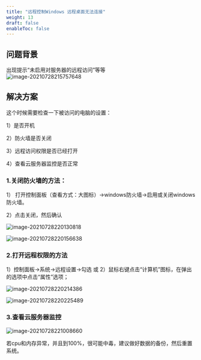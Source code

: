 ```yaml
---
title: "远程控制Windows 远程桌面无法连接"
weight: 13
draft: false
enableToc: false
---
```


## 问题背景

出现提示“未启用对服务器的远程访问”等等  
![image-20210728215757648](../../../_images/win_not_work03-01.png)

## 解决方案
这个时候需要检查一下被访问的电脑的设置：

1）是否开机

2）防火墙是否关闭

3）远程访问权限是否已经打开

4）查看云服务器监控是否正常

### 1.关闭防火墙的方法：

1） 打开控制面板（查看方式：大图标）->windows防火墙->启用或关闭windows防火墙。

2）点击关闭，然后确认

![image-20210728220130818](../../../_images/win_not_work03-02.png)



![image-20210728220156638](../../../_images/win_not_work03-03.png)

### 2.打开远程权限的方法

1）控制面板->系统->远程设置->勾选
或
2）鼠标右键点击“计算机”图标，在弹出的选项中点击“属性”选项；

![image-20210728220214386](../../../_images/win_not_work03-04.png)

![image-20210728220225489](../../../_images/win_not_work03-05.png)

### 3.查看云服务器监控

![image-20210728221008660](../../../_images/win_not_work03-06.png)

若cpu和内存异常，并且到100%，很可能中毒，建议做好数据的备份，然后重置系统。

